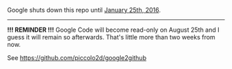 Google shuts down this repo until [January 25th, 2016](http://google-opensource.blogspot.com/2015/03/farewell-to-google-code.html).


---

**!!! REMINDER !!!** Google Code will become read-only on August 25th and I guess it will remain so afterwards. That's little more than two weeks from now.

See https://github.com/piccolo2d/google2github